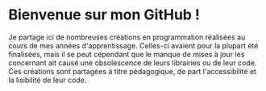 # Bienvenue sur mon  GitHub !
Je partage ici de nombreuses créations en programmation réalisées au cours de mes années d'apprentissage. Celles-ci avaient pour la plupart été finalisées, mais il se peut cependant que le manque de mises à jour les concernant ait causé une obsolescence de leurs librairies ou de leur code. Ces créations sont partagées à titre pédagogique, de part l'accessibilité et la lisibilité de leur code.
